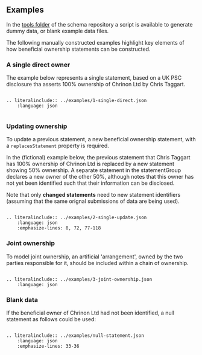 ## Examples

In the [tools folder](https://github.com/openownership/data-standard/) of the schema repository a script is available to generate dummy data, or blank example data files. 

The following manually constructed examples highlight key elements of how beneficial ownership statements can be constructed.

### A single direct owner

The example below represents a single statement, based on a UK PSC disclosure tha asserts 100% ownership of Chrinon Ltd by Chris Taggart. 

```eval_rst

.. literalinclude:: ../examples/1-single-direct.json
    :language: json
   
```
 

### Updating ownership

To update a previous statement, a new beneficial ownership statement, with a ```replacesStatement``` property is required.

In the (fictional) example below, the previous statement that Chris Taggart has 100% ownership of Chrinon Ltd is replaced by a new statement showing 50% ownership. A separate statement in the statementGroup declares a new owner of the other 50%, although notes that this owner has not yet been identified such that their information can be disclosed.

Note that only **changed statements** need to new statement identifiers (assuming that the same orignal submissions of data are being used).

```eval_rst

.. literalinclude:: ../examples/2-single-update.json
    :language: json
    :emphasize-lines: 8, 72, 77-118
```


### Joint ownership

To model joint ownership, an artificial 'arrangement', owned by the two parties responsible for it, should be included within a chain of ownership.

```eval_rst

.. literalinclude:: ../examples/3-joint-ownership.json
    :language: json
```

### Blank data

If the beneficial owner of Chrinon Ltd had not been identified, a null statement as follows could be used:

```eval_rst

.. literalinclude:: ../examples/null-statement.json
    :language: json
    :emphasize-lines: 33-36
   
```
